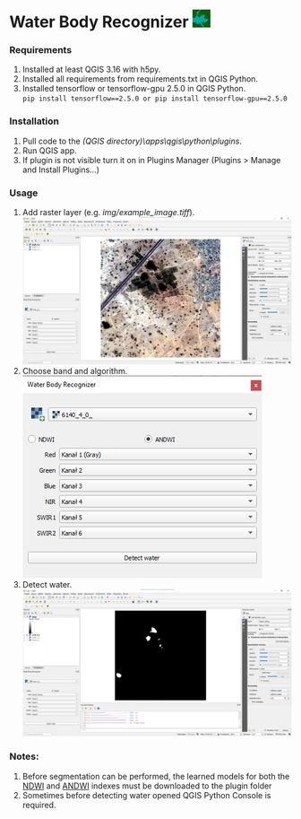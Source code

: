 # Water Body Recognizer ![Icon](img/icon.png "Water Body Recognizer")
### Requirements
1. Installed at least QGIS 3.16 with h5py.</li>
2. Installed all requirements from requirements.txt in QGIS Python.</li>
3. Installed tensorflow or tensorflow-gpu 2.5.0 in QGIS Python.<br />
    `pip install tensorflow==2.5.0 or pip install tensorflow-gpu==2.5.0`
### Installation
1. Pull code to the _(QGIS directory)\apps\qgis\python\plugins_.
2. Run QGIS app.
3. If plugin is not visible turn it on in Plugins Manager (Plugins > Manage and Install Plugins...)
### Usage
1. Add raster layer (e.g. _img/example_image.tiff_).<br />
![Raster layer](img/img2.png "Raster layer")
2. Choose band and algorithm.<br />
![Water Body Recognizer Plugin](img/img1.png "Water Body Recognizer Plugin")
3. Detect water.<br />
![Detect water result](img/img3.png "Detect water result")
### Notes: 
1. Before segmentation can be performed, the learned models for both the [NDWI](https://politechnikawroclawska-my.sharepoint.com/:u:/g/personal/238025_student_pwr_edu_pl/ESV04L1oxCtDonqiJde9KxMBG7FrhPhOsO0V9u-aDtw0HQ) and [ANDWI](https://politechnikawroclawska-my.sharepoint.com/:u:/g/personal/238025_student_pwr_edu_pl/EQH8bYWPgaFEvjp2fJ34miwBRVyA8frQEyXITv6VqSKmvg?e=GJPOB2) indexes must be downloaded to the plugin folder
2. Sometimes before detecting water opened QGIS Python Console is required.
